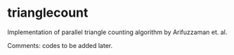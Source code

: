 trianglecount
=============

Implementation of parallel triangle counting algorithm by Arifuzzaman et. al.

Comments: codes to be added later.
